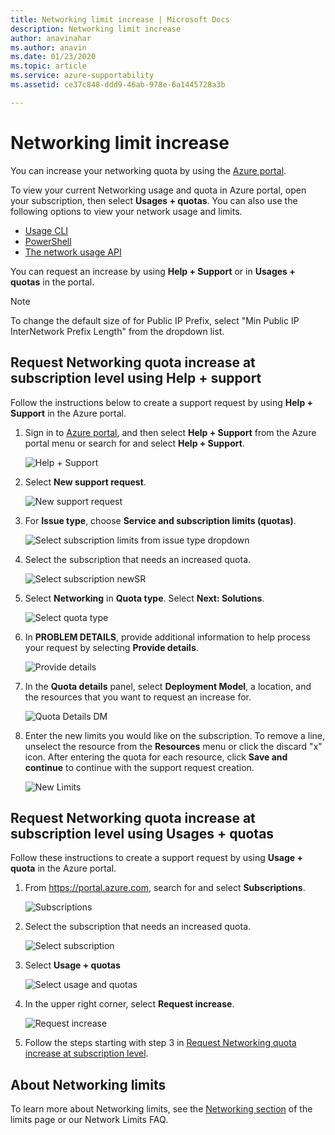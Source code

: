 ```yaml
---
title: Networking limit increase | Microsoft Docs
description: Networking limit increase
author: anavinahar
ms.author: anavin
ms.date: 01/23/2020
ms.topic: article
ms.service: azure-supportability
ms.assetid: ce37c848-ddd9-46ab-978e-6a1445728a3b

---
```


# Networking limit increase

You can increase your networking quota by using the [Azure portal](https://portal.azure.com).

To view your current Networking usage and quota in Azure portal, open your subscription, then select **Usages + quotas**. You can also use the following options to view your network usage and limits.

* [Usage CLI](/cli/azure/network#az-network-list-usages)
* [PowerShell](/powershell/module/azurerm.network/get-azurermnetworkusage)
* [The network usage API](/rest/api/virtualnetwork/virtualnetworks/listusage)

You can request an increase by using **Help + Support** or in **Usages + quotas** in the portal.

> [!Note]
> To change the default size of for Public IP Prefix, select "Min Public IP InterNetwork Prefix Length" from the dropdown list.

## Request Networking quota increase at subscription level using Help + support

Follow the instructions below to create a support request by using **Help + Support** in the Azure portal.

1. Sign in to [Azure portal](https://portal.azure.com), and then select **Help + Support** from the Azure portal menu or search for and select **Help + Support**.

    ![Help + Support](./media/networking-quota-request/help-plus-support.png)

1. Select **New support request**.

    ![New support request](./media/networking-quota-request/new-support-request.png)

1. For **Issue type**, choose **Service and subscription limits (quotas)**.

    ![Select subscription limits from issue type dropdown](./media/networking-quota-request/select-quota-issue-type.png)

1. Select the subscription that needs an increased quota.

    ![Select subscription newSR](./media/networking-quota-request/select-subscription-support-request.png)

1. Select **Networking** in **Quota type**. Select **Next: Solutions**.

    ![Select quota type](./media/networking-quota-request/select-quota-type-network.png)

1. In **PROBLEM DETAILS**, provide additional information to help process your request by selecting **Provide details**.

    ![Provide details](./media/networking-quota-request/provide-details-link.png)

1. In the **Quota details** panel, select **Deployment Model**, a location, and the resources that you want to request an increase for.

    ![Quota Details DM](./media/networking-quota-request/quota-details-network.png)

1. Enter the new limits you would like on the subscription. To remove a line, unselect the resource from the **Resources** menu or click the discard "x" icon. After entering the quota for each resource, click **Save and continue** to continue with the support request creation.

    ![New Limits](./media/networking-quota-request/network-new-limits.png)

## Request Networking quota increase at subscription level using Usages + quotas

Follow these instructions to create a support request by using **Usage + quota** in the Azure portal.

1. From https://portal.azure.com, search for and select **Subscriptions**.

    ![Subscriptions](./media/networking-quota-request/search-for-suscriptions.png)

1. Select the subscription that needs an increased quota.

    ![Select subscription](./media/networking-quota-request/select-subscription-change-quota.png)

1. Select **Usage + quotas**

    ![Select usage and quotas](./media/networking-quota-request/select-usage-plus-quotas.png)

1. In the upper right corner, select **Request increase**.

    ![Request increase](./media/networking-quota-request/request-increase-from-subscription.png)

1. Follow the steps starting with step 3 in [Request Networking quota increase at subscription level](#request-networking-quota-increase-at-subscription-level-using-the-help-support-blade).

## About Networking limits

To learn more about Networking limits, see the [Networking section](../../azure-resource-manager/management/azure-subscription-service-limits.md#networking-limits) of the limits page or our Network Limits FAQ.
